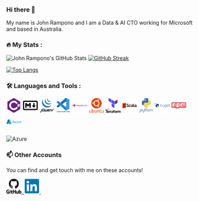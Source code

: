 ### Hi there 👋

My name is John Rampono and I am a Data & AI CTO working for Microsoft and based in Australia.  

### :fire: My Stats :
![John Rampono's GitHub Stats](https://github-readme-stats.vercel.app/api?username=jrampono&theme=dark&show_icons=true&include_all_commits=true)
[![GitHub Streak](http://github-readme-streak-stats.herokuapp.com?user=jrampono&theme=dark)](https://git.io/streak-stats)


[![Top Langs](https://github-readme-stats.vercel.app/api/top-langs/?username=jrampono&theme=dark)](https://github.com/jrampono/github-readme-stats)

### :hammer_and_wrench: Languages and Tools :

  <a><img src="https://github.com/devicons/devicon/blob/master/icons/csharp/csharp-plain.svg" title="C#" alt="C#" width="40" height="40"/></a>
   <a><img src="https://github.com/devicons/devicon/blob/master/icons/markdown/markdown-original.svg" title="Markdown" alt="Markdown" width="40" height="40"/></a>
   <a><img src="https://github.com/devicons/devicon/blob/master/icons/jquery/jquery-original-wordmark.svg" title="JQuery" alt="JQuery" width="40" height="40"/></a>
   <a><img src="https://github.com/devicons/devicon/blob/master/icons/vscode/vscode-original-wordmark.svg" title="VSCode" alt="VsCode" width="40" height="40"/></a>
   <a><img src="https://github.com/devicons/devicon/blob/master/icons/visualstudio/visualstudio-plain-wordmark.svg" title="visualstudio" alt="visualstudio" width="40" height="40"/>
   <a><img src="https://github.com/devicons/devicon/blob/master/icons/ubuntu/ubuntu-plain-wordmark.svg" title="ubuntu" alt="ubuntu" width="40" height="40"/></a>
   <a><img src="https://github.com/devicons/devicon/blob/master/icons/terraform/terraform-original-wordmark.svg" title="terraform" alt="terraform" width="40" height="40"/></a>
   <a><img src="https://github.com/devicons/devicon/blob/master/icons/scala/scala-original-wordmark.svg" title="scala" alt="scala" width="40" height="40"/></a>
   <a><img src="https://github.com/devicons/devicon/blob/master/icons/python/python-original-wordmark.svg" title="python" alt="python" width="40" height="40"/></a>
   <a><img src="https://github.com/devicons/devicon/blob/master/icons/nuget/nuget-original-wordmark.svg" title="nuget" alt="nuget" width="40" height="40"/></a>
   <a><img src="https://github.com/devicons/devicon/blob/master/icons/npm/npm-original-wordmark.svg" title="npm" alt="npm" width="40" height="40"/></a>
   <a><img src="https://github.com/devicons/devicon/blob/master/icons/azure/azure-original-wordmark.svg" title="Azure" alt="Azure" width="40" height="40"/></a>
   

<a><img src="https://github.com/David-Summers/Azure-Design/blob/3b1e8385f813d08ff3c55b0e49c0ea1d2b602343/PNG_Azure_Grouped/Data/Data Factory.png" title="Azure" alt="Azure" width="40" height="40"/></a>
   

### 📫 Other Accounts 
You can find and get touch with me on these accounts!
<div>
  <a href="https://github.com/jrampono">
    <img src="https://github.com/devicons/devicon/blob/master/icons/github/github-original-wordmark.svg" title="GitHub" alt="Github" width="40" height="40"/>&nbsp;
  </a>
  <a href="https://www.linkedin.com/in/john-rampono">
    <img src="https://github.com/devicons/devicon/blob/master/icons/linkedin/linkedin-original.svg" title="LinkedIn" alt="LinkedIn" width="40" height="40"/>&nbsp;
  </a>
</div>
